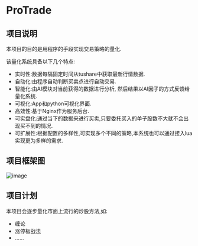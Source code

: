 # ProTrade

## 项目说明
本项目的目的是用程序的手段实现交易策略的量化.

该量化系统具备以下几个特点:
* 实时性:数据每隔固定时间从tushare中获取最新行情数据.
* 自动化:由程序自动判断买卖点进行自动交易.
* 智能化:由AI模块对当前获得的数据进行分析, 然后结果以AI因子的方式反馈给量化系统.
* 可视化:App和python可视化界面.
* 高效性:基于Nginx作为服务后台.
* 可实盘化:通过当下的数据来进行买卖,只要委托买入的单子股数不大就不会出现买不到的情况.
* 可扩展性:根据配置的多样性,可实现多个不同的策略,本系统也可以通过接入lua实现更为多样的需求.

## 项目框架图
![image](https://github.com/XavierXia/ProTrade/raw/master/images/ProTrade.png)

## 项目计划
本项目会逐步量化市面上流行的炒股方法,如:
* 缠论
* 涨停板战法
* ......
